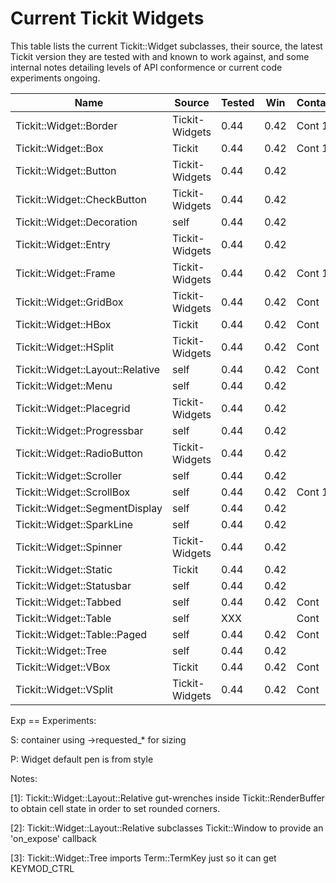 # Current Tickit Widgets

This table lists the current Tickit::Widget subclasses, their source, the latest Tickit
version they are tested with and known to work against, and some internal notes detailing
levels of API conformence or current code experiments ongoing.

| Name                             | Source         | Tested | Win  | Container | Notes | Exp |
|----------------------------------|----------------|--------|------|-----------|-------|-----|
| Tickit::Widget::Border           | Tickit-Widgets | 0.44   | 0.42 | Cont 1    |       | SP  |
| Tickit::Widget::Box              | Tickit         | 0.44   | 0.42 | Cont 1    |       | SP  |
| Tickit::Widget::Button           | Tickit-Widgets | 0.44   | 0.42 |           |       |  P  |
| Tickit::Widget::CheckButton      | Tickit-Widgets | 0.44   | 0.42 |           |       |  P  |
| Tickit::Widget::Decoration       | self           | 0.44   | 0.42 |           |       |     |
| Tickit::Widget::Entry            | Tickit-Widgets | 0.44   | 0.42 |           |       |  P  |
| Tickit::Widget::Frame            | Tickit-Widgets | 0.44   | 0.42 | Cont 1    |       | SP  |
| Tickit::Widget::GridBox          | Tickit-Widgets | 0.44   | 0.42 | Cont      |       | SP  |
| Tickit::Widget::HBox             | Tickit         | 0.44   | 0.42 | Cont      |       | SP  |
| Tickit::Widget::HSplit           | Tickit-Widgets | 0.44   | 0.42 | Cont      |       | SP  |
| Tickit::Widget::Layout::Relative | self           | 0.44   | 0.42 | Cont      | [1,2] |  P  |
| Tickit::Widget::Menu             | self           | 0.44   | 0.42 |           |       |  P  |
| Tickit::Widget::Placegrid        | Tickit-Widgets | 0.44   | 0.42 |           |       |  P  |
| Tickit::Widget::Progressbar      | self           | 0.44   | 0.42 |           |       |     |
| Tickit::Widget::RadioButton      | Tickit-Widgets | 0.44   | 0.42 |           |       |  P  |
| Tickit::Widget::Scroller         | self           | 0.44   | 0.42 |           |       |  P  |
| Tickit::Widget::ScrollBox        | self           | 0.44   | 0.42 | Cont 1    |       |  P  |
| Tickit::Widget::SegmentDisplay   | self           | 0.44   | 0.42 |           |       |  P  |
| Tickit::Widget::SparkLine        | self           | 0.44   | 0.42 |           |       |     |
| Tickit::Widget::Spinner          | Tickit-Widgets | 0.44   | 0.42 |           |       |  P  |
| Tickit::Widget::Static           | Tickit         | 0.44   | 0.42 |           |       |  P  |
| Tickit::Widget::Statusbar        | self           | 0.44   | 0.42 |           |       |  P  |
| Tickit::Widget::Tabbed           | self           | 0.44   | 0.42 | Cont      |       |  P  |
| Tickit::Widget::Table            | self           | XXX    |      | Cont      |       |  P  |
| Tickit::Widget::Table::Paged     | self           | 0.44   | 0.42 | Cont      |       |  P  |
| Tickit::Widget::Tree             | self           | 0.44   | 0.42 |           | [3]   |  P  |
| Tickit::Widget::VBox             | Tickit         | 0.44   | 0.42 | Cont      |       | SP  |
| Tickit::Widget::VSplit           | Tickit-Widgets | 0.44   | 0.42 | Cont      |       | SP  |

Exp == Experiments:

  S: container using ->requested_* for sizing

  P: Widget default pen is from style

Notes:

 [1]: Tickit::Widget::Layout::Relative gut-wrenches inside Tickit::RenderBuffer to obtain cell
      state in order to set rounded corners.

 [2]: Tickit::Widget::Layout::Relative subclasses Tickit::Window to provide an 'on_expose'
      callback

 [3]: Tickit::Widget::Tree imports Term::TermKey just so it can get KEYMOD_CTRL
